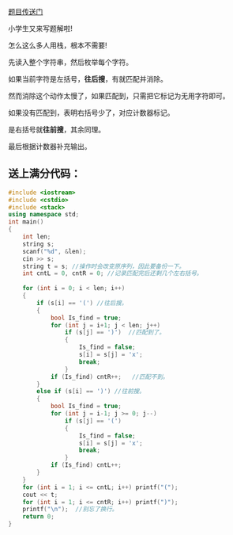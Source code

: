 [题目传送门](https://www.luogu.com.cn/problem/AT2586)

小学生又来写题解啦!

怎么这么多人用栈，根本不需要!

先读入整个字符串，然后枚举每个字符。

如果当前字符是左括号，**往后搜**，有就匹配并消除。

然而消除这个动作太慢了，如果匹配到，只需把它标记为无用字符即可。

如果没有匹配到，表明右括号少了，对应计数器标记。

是右括号就**往前搜**，其余同理。

最后根据计数器补充输出。

## 送上满分代码：

```cpp
#include <iostream>
#include <cstdio>
#include <stack>
using namespace std;
int main()
{
	int len;
	string s;
	scanf("%d", &len);
	cin >> s; 
	string t = s; //操作时会改变原序列，因此要备份一下。 
	int cntL = 0, cntR = 0; //记录匹配完后还剩几个左右括号。 
	
	for (int i = 0; i < len; i++)
	{
		if (s[i] == '(') //往后搜。 
		{
			bool Is_find = true;
			for (int j = i+1; j < len; j++)
				if (s[j] == ')')  //匹配到了。 
				{
					Is_find = false;
					s[i] = s[j] = 'x';
					break;
				}
			if (Is_find) cntR++;   //匹配不到。 
		}
		else if (s[i] == ')') //往前搜。 
		{
			bool Is_find = true;
			for (int j = i-1; j >= 0; j--)
				if (s[j] == '(')
				{
					Is_find = false;
					s[i] = s[j] = 'x';
					break;
				}
			if (Is_find) cntL++;
		}
	}
	for (int i = 1; i <= cntL; i++) printf("(");
	cout << t;
	for (int i = 1; i <= cntR; i++) printf(")");
	printf("\n");  //别忘了换行。 
	return 0;
}
```